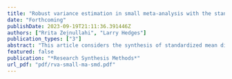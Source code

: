 ```yaml
---
title: "Robust variance estimation in small meta-analysis with the standardized mean difference"
date: "Forthcoming"
publishDate: 2023-09-19T21:11:36.391446Z
authors: ["Rrita Zejnullahi", "Larry Hedges"]
publication_types: ["3"]
abstract: "This article considers the synthesis of standardized mean differences using a random-effects framework in the case of few studies. While random-effects methods produce efficient estimates and confidence intervals for the summary effect have correct coverage when the number of studies is sufficiently large, we demonstrate that conventional methods result in confidence intervals that are not wide enough when the number of studies is small, depending on the configuration of sample sizes across studies, degree of true heterogeneity and number of studies. We introduce two alternative variance estimators with better small sample properties, investigate degrees of freedom adjustments for computing confidence intervals, and study their effectiveness via simulation studies."
featured: false
publication: "*Research Synthesis Methods*"
url_pdf: "pdf/rva-small-ma-smd.pdf"
---
```


